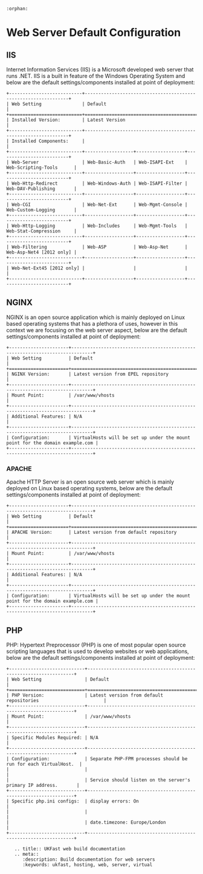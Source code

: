 ```eval_rst
:orphan:
```

# Web Server Default Configuration

## IIS

Internet Information Services (IIS) is a Microsoft developed web server that runs .NET. IIS is a built in feature of the Windows Operating System and below are the default settings/components installed at point of deployment:

```eval_rst
+---------------------------+----------------------------------------------------------------+
| Web Setting               | Default                                                        |
+===========================+================================================================+
| Installed Version:        | Latest Version                                                 |
+---------------------------+----------------------------------------------------------------+
| Installed Components:     |                                                                |
+---------------------------+------------------+------------------+--------------------------+
| Web-Server                | Web-Basic-Auth   | Web-ISAPI-Ext    | Web-Scripting-Tools      |
+---------------------------+------------------+------------------+--------------------------+
| Web-Http-Redirect         | Web-Windows-Auth | Web-ISAPI-Filter | Web-DAV-Publishing       |
+---------------------------+------------------+------------------+--------------------------+
| Web-CGI                   | Web-Net-Ext      | Web-Mgmt-Console | Web-Custom-Logging       |
+---------------------------+------------------+------------------+--------------------------+
| Web-Http-Logging          | Web-Includes     | Web-Mgmt-Tools   | Web-Stat-Compression     |
+---------------------------+------------------+------------------+--------------------------+
| Web-Filtering             | Web-ASP          | Web-Asp-Net      | Web-Asp-Net4 [2012 only] |
+---------------------------+------------------+------------------+--------------------------+
| Web-Net-Ext45 [2012 only] |                  |                  |                          |
+---------------------------+------------------+------------------+--------------------------+
```

## NGINX

NGINX is an open source application which is mainly deployed on Linux based operating systems that has a plethora of uses, however in this context we are focusing on the web server aspect, below are the default settings/components installed at point of deployment:

```eval_rst
+----------------------+------------------------------------------------------------------------------+
| Web Setting          | Default                                                                      |
+======================+==============================================================================+
| NGINX Version:       | Latest version from EPEL repository                                          |
+----------------------+------------------------------------------------------------------------------+
| Mount Point:         | /var/www/vhosts                                                              |
+----------------------+------------------------------------------------------------------------------+
| Additional Features: | N/A                                                                          |
+----------------------+------------------------------------------------------------------------------+
| Configuration:       | VirtualHosts will be set up under the mount point for the domain example.com |
+----------------------+------------------------------------------------------------------------------+
```

### APACHE

Apache HTTP Server is an open source web server which is mainly deployed on Linux based operating systems, below are the default settings/components installed at point of deployment:

```eval_rst
+----------------------+------------------------------------------------------------------------------+
| Web Setting          | Default                                                                      |
+======================+==============================================================================+
| APACHE Version:      | Latest version from default repository                                       |
+----------------------+------------------------------------------------------------------------------+
| Mount Point:         | /var/www/vhosts                                                              |
+----------------------+------------------------------------------------------------------------------+
| Additional Features: | N/A                                                                          |
+----------------------+------------------------------------------------------------------------------+
| Configuration:       | VirtualHosts will be set up under the mount point for the domain example.com |
+----------------------+------------------------------------------------------------------------------+
```

## PHP

PHP: Hypertext Preprocessor (PHP) is one of most popular open source scripting languages that is used to develop websites or web applications, below are the default settings/components installed at point of deployment:

```eval_rst
+----------------------------+-----------------------------------------------------------------+
| Web Setting                | Default                                                         |
+============================+=================================================================+
| PHP Version:               | Latest version from default repositories                        |
+----------------------------+-----------------------------------------------------------------+
| Mount Point:               | /var/www/vhosts                                                 |
+----------------------------+-----------------------------------------------------------------+
| Specific Modules Required: | N/A                                                             |
+----------------------------+-----------------------------------------------------------------+
| Configuration:             | Separate PHP-FPM processes should be run for each VirtualHost.  |
|                            |                                                                 |
|                            | Service should listen on the server's primary IP address.       |
+----------------------------+-----------------------------------------------------------------+
| Specific php.ini configs:  | display errors: On                                              |
|                            |                                                                 |
|                            | date.timezone: Europe/London                                    |
+----------------------------+-----------------------------------------------------------------+
```

```eval_rst
   .. title:: UKFast web build documentation
   .. meta::
      :description: Build documentation for web servers
      :keywords: ukfast, hosting, web, server, virtual
```
